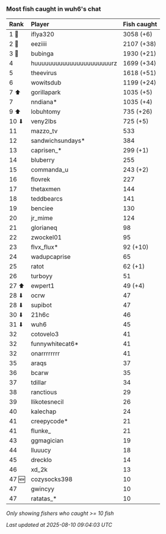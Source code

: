 ### Most fish caught in wuh6's chat

| Rank  | Player                    | Fish caught |
|:------|:--------------------------|:------------|
| 1 🥇  | iflya320                  | 3058 (+6)   |
| 2 🥈  | eeziiii                   | 2107 (+38)  |
| 3 🥉  | bubinga                   | 1930 (+21)  |
| 4     | huuuuuuuuuuuuuuuuuuuuuurz | 1699 (+34)  |
| 5     | theevirus                 | 1618 (+51)  |
| 6     | wowitsdub                 | 1199 (+24)  |
| 7 ⬆   | gorillapark               | 1035 (+5)   |
| 7     | nndiana*                  | 1035 (+4)   |
| 9 ⬆   | lobuhtomy                 | 735 (+26)   |
| 10 ⬇  | veny2lbs                  | 725 (+5)    |
| 11    | mazzo_tv                  | 533         |
| 12    | sandwichsundays*          | 384         |
| 13    | caprisen_*                | 299 (+1)    |
| 14    | bluberry                  | 255         |
| 15    | commanda_u                | 243 (+2)    |
| 16    | flovrek                   | 227         |
| 17    | thetaxmen                 | 144         |
| 18    | teddbearcs                | 141         |
| 19    | benciee                   | 130         |
| 20    | jr_mime                   | 124         |
| 21    | glorianeq                 | 98          |
| 22    | zwockel01                 | 95          |
| 23    | flvx_flux*                | 92 (+10)    |
| 24    | wadupcaprise              | 65          |
| 25    | ratot                     | 62 (+1)     |
| 26    | turboyy                   | 51          |
| 27 ⬆  | ewpert1                   | 49 (+4)     |
| 28 ⬇  | ocrw                      | 47          |
| 28 ⬇  | supibot                   | 47          |
| 30 ⬇  | 21h6c                     | 46          |
| 31 ⬇  | wuh6                      | 45          |
| 32    | cotovelo3                 | 41          |
| 32    | funnywhitecat6*           | 41          |
| 32    | onarrrrrrrr               | 41          |
| 35    | araqs                     | 37          |
| 36    | bcarw                     | 35          |
| 37    | tdillar                   | 34          |
| 38    | ranctious                 | 29          |
| 39    | llikotesnecil             | 26          |
| 40    | kalechap                  | 24          |
| 41    | creepycode*               | 21          |
| 41    | flunke_                   | 21          |
| 43    | ggmagician                | 19          |
| 44    | lluuucy                   | 18          |
| 45    | drecklo                   | 14          |
| 46    | xd_2k                     | 13          |
| 47 🆕 | cozysocks398              | 10          |
| 47    | gwincyy                   | 10          |
| 47    | ratatas_*                 | 10          |

_Only showing fishers who caught >= 10 fish_

_Last updated at 2025-08-10 09:04:03 UTC_